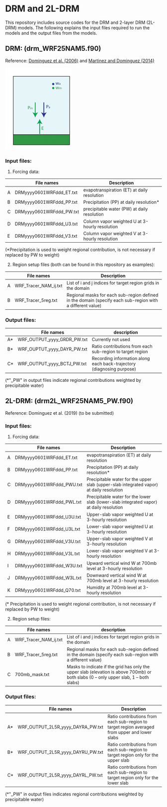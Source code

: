 # DRM and 2L-DRM 
This repository includes source codes for the DRM and 2-layer DRM (2L-DRM) models. The following explains the input files required to run the models and the output files from the models.

## DRM: (drm_WRF25NAM5.f90)
Reference: [Dominguez et al. (2006)](https://journals.ametsoc.org/doi/10.1175/JCLI3691.1) and [Martinez and Dominguez (2014)](https://journals.ametsoc.org/doi/10.1175/JCLI-D-14-00022.1)

![N|Solid](https://github.com/huancui/DRM_2LDRM/blob/master/Picture1.png)

### Input files:
1.	Forcing data: 

|  | File names | Description |
| ------ | ------ | ------ |
| A	| DRMyyyy0601WRFddd_ET.txt | evapotranspiration (ET) at daily resolution |
| B | DRMyyyy0601WRFddd_PP.txt | Precipitation (PP) at daily resolution* |
| C | DRMyyyy0601WRFddd_PW.txt | precipitable water (PW) at daily resolution |
| D | DRMyyyy0601WRFddd_U3.txt | Column vapor weighted U at 3-hourly resolution |
| E | DRMyyyy0601WRFddd_V3.txt | Column vapor weighted V at 3-hourly resolution |

(*Precipitation is used to weight regional contribution, is not necessary if replaced by PW to weight)

2.	Region setup files (both can be found in this repository as examples):


|  | File names | Description |
| ------ | ------ | ------ |
| A | WRF_Tracer_NAM_ij.txt | List of i and j indices for target region grids in the domain |
| B | WRF_Tracer_5reg.txt | Regional masks for each sub-region defined in the domain (specify each sub-region with a different value) | 


### Output files:

|  | File names | description |
| ------ | ------| ------ |
| A* | WRF_OUTPUT_yyyy_GRDR_PW.txt | Currently not used |
| B* | WRF_OUPTUT_yyyy_DAYR_PW.txt | Ratio contributions from each sub-region to target region |
| C* | WRF_OUTPUT_yyyy_BCTJ_PW.txt | Recording information along each back-trajectory (diagnosing purpose) |

(*"_PW" in output files indicate regional contributions weighted by precipitable water)



## 2L-DRM: (drm2L_WRF25NAM5_PW.f90)
Reference: Dominguez et al. (2019) (to be submitted)
### Input files:
1.	Forcing data:

|  | File names | Description |
| ------ | ------ | ------ |
| A | DRMyyyy0601WRFddd_ET.txt | evapotranspiration (ET) at daily resolution |
| B | DRMyyyy0601WRFddd_PP.txt | Precipitation (PP) at daily resolution* |
| C | DRMyyyy0601WRFddd_PWU.txt | Precipitable water for the upper slab (upper-slab integrated vapor) at daily resolution | 
| D | DRMyyyy0601WRFddd_PWL.txt | Precipitable water for the lower slab (lower-slab integrated vapor) at daily resolution | 
| E | DRMyyyy0601WRFddd_U3U.txt | Upper-slab vapor weighted U at 3-hourly resolution |
| F | DRMyyyy0601WRFddd_U3L.txt | Lower-slab vapor weighted U at 3-hourly resolution |
| G | DRMyyyy0601WRFddd_V3U.txt | Upper-slab vapor weighted V at 3-hourly resolution |
| H | DRMyyyy0601WRFddd_V3L.txt | Lower-slab vapor weighted V at 3-hourly resolution |
| I | DRMyyyy0601WRFddd_W3U.txt | Upward vertical wind W at 700mb level at 3-hourly resolution |
| J | DRMyyyy0601WRFddd_W3L.txt | Downward vertical wind W at 700mb level at 3-hourly resolution |
| K | DRMyyyy0601WRFddd_Q70.txt | Humidity at 700mb level at 3-hourly resolution |

(* Precipitation is used to weight regional contribution, is not necessary if replaced by PW to weight)

2.	Region setup files:

|  | File names | description |
| ------ | ------ | ------ |
| A | WRF_Tracer_NAM_ij.txt | List of i and j indices for target region grids in the domain |
| B | WRF_Tracer_5reg.txt | Regional masks for each sub-region defined in the domain (specify each sub-region with a different value) |
| C | 700mb_mask.txt | Masks to indicate if the grid has only the upper slab (elevation is above 700mb) or both slabs (0 – only upper slab, 1 – both slabs) | 


### Output files:

|  | File names | Description |
| ------ | ------ | ------ |
| A* | WRF_OUTPUT_2L5R_yyyy_DAYRA_PW.txt | Ratio contributions from each sub-region to target region averaged from upper and lower slabs | 
| B* | WRF_OUTPUT_2L5R_yyyy_DAYRU_PW.txt | Ratio contributions from each sub-region to target region only for the upper slab |
| C* | WRF_OUTPUT_2L5R_yyyy_DAYRL_PW.txt | Ratio contributions from each sub-region to target region only for the lower slab |

(*"_PW" in output files indicates regional contributions weighted by precipitable water)

